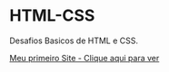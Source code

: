 # HTML-CSS
 Desafios Basicos de HTML e CSS.

<a href="https://github.com/Aguiarziin/HTML-CSS/blob/main/Desafios/1/index.html" target="_blank" >Meu primeiro Site - Clique aqui para ver</a>